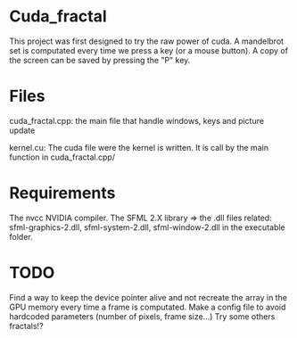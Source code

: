 Cuda_fractal
==============
This project was first designed to try the raw power of cuda. A mandelbrot set is computated every time we press a key (or a mouse button).
A copy of the screen can be saved by pressing the "P" key.

# Files
cuda_fractal.cpp: the main file that handle windows, keys and picture update

kernel.cu: The cuda file were the kernel is written. It is call by the main function in cuda_fractal.cpp/


# Requirements
The nvcc NVIDIA compiler.
The SFML 2.X library => the .dll files related: sfml-graphics-2.dll, sfml-system-2.dll, sfml-window-2.dll in the executable folder.


# TODO

Find a way to keep the device pointer alive and not recreate the array in the GPU memory every time a frame is computated.
Make a config file to avoid hardcoded parameters (number of pixels, frame size...)
Try some others fractals!?
